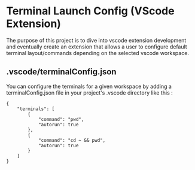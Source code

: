 # Terminal Launch Config (VScode Extension)

The purpose of this project is to dive into vscode extension development and eventually create an extension that allows a user to configure default terminal layout/commands depending on the selected vscode workspace.

## .vscode/terminalConfig.json

You can configure the terminals for a given workspace by adding a terminalConfig.json file in your project's .vscode directory like this :

```
{
    "terminals": [
        {
            "command": "pwd",
            "autorun": true
        },
        {
            "command": "cd ~ && pwd",
            "autorun": true
        }
    ]
}
```